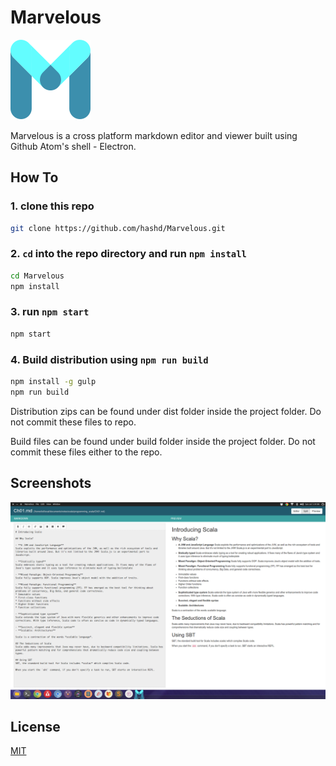# Marvelous
![Logo](app/img/marvelous.png)

Marvelous is a cross platform markdown editor and viewer built using Github Atom's shell - Electron.

## How To

### 1. clone this repo

``` bash
git clone https://github.com/hashd/Marvelous.git
```

### 2. `cd` into the repo directory and run `npm install`

``` bash
cd Marvelous
npm install
```

### 3. run `npm start`

``` bash
npm start
```

### 4. Build distribution using `npm run build`

``` bash
npm install -g gulp
npm run build
```

Distribution zips can be found under dist folder inside the project folder. Do not commit these files to repo.

Build files can be found under build folder inside the project folder. Do not commit these files either to the repo.

## Screenshots
![Marvelous Screenshot](vendor/img/marvelous.png)


## License

[MIT](LICENSE.md)
